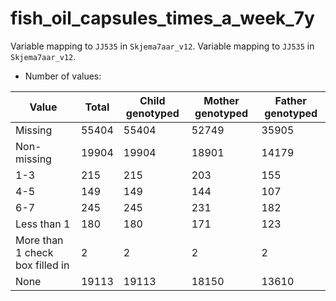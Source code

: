 # fish_oil_capsules_times_a_week_7y
Variable mapping to `JJ535` in `Skjema7aar_v12`.
Variable mapping to `JJ535` in `Skjema7aar_v12`.
- Number of values:

| Value | Total | Child genotyped | Mother genotyped | Father genotyped |
| ----- | ----- | --------------- | ---------------- | ---------------- |
| Missing | 55404 | 55404 | 52749 | 35905 |
| Non-missing | 19904 | 19904 | 18901 | 14179 |
| 1-3 | 215 | 215 | 203 |155 |
| 4-5 | 149 | 149 | 144 |107 |
| 6-7 | 245 | 245 | 231 |182 |
| Less than 1 | 180 | 180 | 171 |123 |
| More than 1 check box filled in | 2 | 2 | 2 |2 |
| None | 19113 | 19113 | 18150 |13610 |



